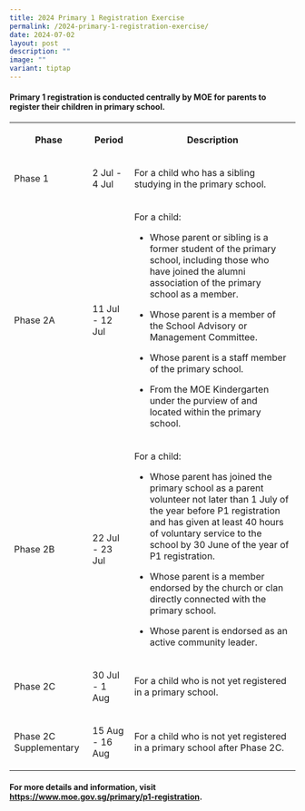 ```yaml
---
title: 2024 Primary 1 Registration Exercise
permalink: /2024-primary-1-registration-exercise/
date: 2024-07-02
layout: post
description: ""
image: ""
variant: tiptap
---
```

<h4>Primary 1 registration is conducted centrally by MOE for parents to register their children in primary school.</h4>
<p></p>
<table style="minWidth: 75px">
<colgroup>
<col>
<col>
<col>
</colgroup>
<tbody>
<tr>
<th rowspan="1" colspan="1">
<p>Phase</p>
</th>
<th rowspan="1" colspan="1">
<p>Period</p>
</th>
<th rowspan="1" colspan="1">
<p>Description</p>
</th>
</tr>
<tr>
<td rowspan="1" colspan="1">
<p>Phase 1</p>
</td>
<td rowspan="1" colspan="1">
<p>2 Jul - 4 Jul</p>
</td>
<td rowspan="1" colspan="1">
<p>For a child who has a sibling studying in the primary school.</p>
</td>
</tr>
<tr>
<td rowspan="1" colspan="1">
<p>Phase 2A</p>
</td>
<td rowspan="1" colspan="1">
<p>11 Jul - 12 Jul</p>
</td>
<td rowspan="1" colspan="1">
<p>For a child:</p>
<ul data-tight="true" class="tight">
<li>
<p>Whose parent or sibling is a former student of the primary school, including
those who have joined the alumni association of the primary school as a
member.</p>
</li>
<li>
<p>Whose parent is a member of the School Advisory or Management Committee.</p>
</li>
<li>
<p>Whose parent is a staff member of the primary school.</p>
</li>
<li>
<p>From the MOE Kindergarten under the purview of and located within the
primary school.</p>
</li>
</ul>
</td>
</tr>
<tr>
<td rowspan="1" colspan="1">
<p>Phase 2B</p>
</td>
<td rowspan="1" colspan="1">
<p>22 Jul - 23 Jul</p>
</td>
<td rowspan="1" colspan="1">
<p>For a child:</p>
<ul data-tight="true" class="tight">
<li>
<p>Whose parent has joined the primary school as a parent volunteer not later
than 1 July of the year before P1 registration and has given at least 40
hours of voluntary service to the school by 30 June of the year of P1 registration.</p>
</li>
<li>
<p>Whose parent is a member endorsed by the church or clan directly connected
with the primary school.</p>
</li>
<li>
<p>Whose parent is endorsed as an active community leader.</p>
</li>
</ul>
</td>
</tr>
<tr>
<td rowspan="1" colspan="1">
<p>Phase 2C</p>
</td>
<td rowspan="1" colspan="1">
<p>30 Jul - 1 Aug</p>
</td>
<td rowspan="1" colspan="1">
<p>For a child who is not yet registered in a primary school.</p>
</td>
</tr>
<tr>
<td rowspan="1" colspan="1">
<p>Phase 2C Supplementary</p>
</td>
<td rowspan="1" colspan="1">
<p>15 Aug - 16 Aug</p>
</td>
<td rowspan="1" colspan="1">
<p>For a child who is not yet registered in a primary school after Phase
2C.</p>
</td>
</tr>
</tbody>
</table>
<p></p>
<h4>For more details and information, visit <a href="https://www.moe.gov.sg/primary/p1-registration" rel="noopener noreferrer nofollow" target="_blank">https://www.moe.gov.sg/primary/p1-registration</a>.</h4>
<p></p>